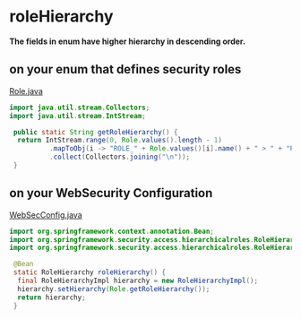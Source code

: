 # roleHierarchy

**The fields in enum have higher hierarchy in descending order.**

## on your enum that defines security roles

[Role.java](https://github.com/yhtps/unorganized-snippets/blob/main/java-spring/security/roleHierarchy/Role.java)

```java
import java.util.stream.Collectors;
import java.util.stream.IntStream;
```

```java
 public static String getRoleHierarchy() {
  return IntStream.range(0, Role.values().length - 1)
          .mapToObj(i -> "ROLE_" + Role.values()[i].name() + " > " + "ROLE_" + Role.values()[i + 1].name())
          .collect(Collectors.joining("\n"));
 }
```

## on your WebSecurity Configuration

[WebSecConfig.java](https://github.com/yhtps/unorganized-snippets/blob/main/java-spring/security/roleHierarchy/WebSecConfig.java)

```java
import org.springframework.context.annotation.Bean;
import org.springframework.security.access.hierarchicalroles.RoleHierarchy;
import org.springframework.security.access.hierarchicalroles.RoleHierarchyImpl;
```

```java
 @Bean
 static RoleHierarchy roleHierarchy() {
  final RoleHierarchyImpl hierarchy = new RoleHierarchyImpl();
  hierarchy.setHierarchy(Role.getRoleHierarchy());
  return hierarchy;
 }
```
